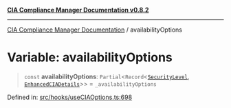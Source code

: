 [**CIA Compliance Manager Documentation v0.8.2**](../README.md)

***

[CIA Compliance Manager Documentation](../globals.md) / availabilityOptions

# Variable: availabilityOptions

> `const` **availabilityOptions**: `Partial`\<`Record`\<[`SecurityLevel`](../type-aliases/SecurityLevel.md), [`EnhancedCIADetails`](../interfaces/EnhancedCIADetails.md)\>\> = `_availabilityOptions`

Defined in: [src/hooks/useCIAOptions.ts:698](https://github.com/Hack23/cia-compliance-manager/blob/423c5d261c747ade8ca2550e176aa05168b5a31e/src/hooks/useCIAOptions.ts#L698)
